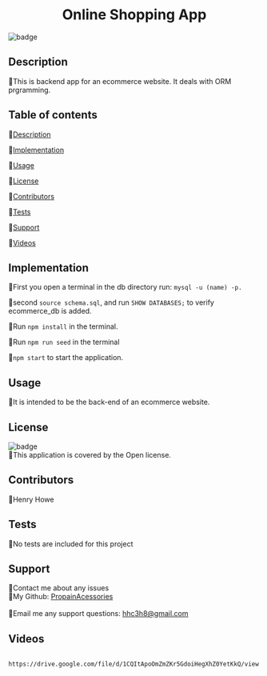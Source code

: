 
  <h1 align="center"> Online Shopping App</h1>

  ![badge](https://img.shields.io/badge/license-Open-brightgreen)<br />

  ## Description
  🐔This is backend app for an ecommerce website. It deals with ORM prgramming.

  ## Table of contents
  🐔[Description](#description)

  🐔[Implementation](#implementation)

  🐔[Usage](#usage)

  🐔[License](#license)

  🐔[Contributors](#contributors)

  🐔[Tests](#tests)
  
  🐔[Support](#support)

  🐔[Videos](#videos)

  ## Implementation
  🐔First you open a terminal in the db directory run: ```mysql -u (name) -p.```

  🐔second ```source schema.sql```, and run ```SHOW DATABASES;``` to verify ecommerce_db is added. 

  🐔Run ```npm install``` in the terminal. 

  🐔Run ```npm run seed``` in the terminal

  🐔```npm start``` to start the application.

  ## Usage
  🐔It is intended to be the back-end of an ecommerce website.

  ## License
  ![badge](https://img.shields.io/badge/license-Open-brightgreen)
  <br/>
  🐔This application is covered by the Open license.
  
  ## Contributors
  🐔Henry Howe

  ## Tests
  🐔No tests are included for this project

  ## Support
  🐔Contact me about any issues<br/>
  🐔My Github: [PropainAcessories](https://github.com/undefined)<br/>
  <br/>
  🐔Email me any support questions: hhc3h8@gmail.com<br/>

  ## Videos
      https://drive.google.com/file/d/1CQItApoOmZmZKr5GdoiHegXhZ0YetKkQ/view
[](Assets/Video%20walkthrough.mp4)